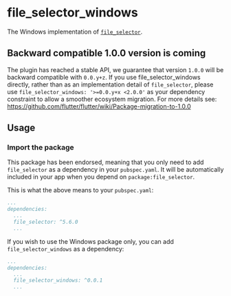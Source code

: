 # file_selector_windows

The Windows implementation of [`file_selector`][1].

## Backward compatible 1.0.0 version is coming
The plugin has reached a stable API, we guarantee that version `1.0.0` will be backward compatible with `0.0.y+z`. If you use
file_selector_windows directly, rather than as an implementation detail
of `file_selector`, please use `file_selector_windows: '>=0.0.y+x <2.0.0'`
as your dependency constraint to allow a smoother ecosystem migration.
For more details see: https://github.com/flutter/flutter/wiki/Package-migration-to-1.0.0

## Usage

### Import the package

This package has been endorsed, meaning that you only need to add `file_selector`
as a dependency in your `pubspec.yaml`. It will be automatically included in your app
when you depend on `package:file_selector`.

This is what the above means to your `pubspec.yaml`:

```yaml
...
dependencies:
  ...
  file_selector: ^5.6.0
  ...
```

If you wish to use the Windows package only, you can add  `file_selector_windows` as a
dependency:

```yaml
...
dependencies:
  ...
  file_selector_windows: ^0.0.1
  ...
```

[1]: ../file_selector/file_selector
